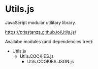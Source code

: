 # Utils.js

JavaScript modular utilitary library.

https://crisstanza.github.io/Utils.js/


Availabe modules (and dependencies tree):

  - Utils.js
    - Utils.COOKIES.js
      - Utils.COOKIES.JSON.js

